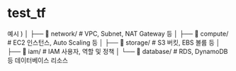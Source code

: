 # test_tf
예시 )
│   ├── 📁 network/           # VPC, Subnet, NAT Gateway 등 </n>
│   ├── 📁 compute/           # EC2 인스턴스, Auto Scaling 등
│   ├── 📁 storage/           # S3 버킷, EBS 볼륨 등
│   ├── 📁 iam/               # IAM 사용자, 역할 및 정책
│   └── 📁 database/          # RDS, DynamoDB 등 데이터베이스 리소스

